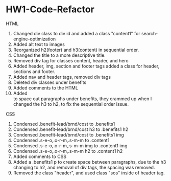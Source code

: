 # HW1-Code-Refactor
HTML
1.	Changed div class to div id and added a class "content1" for search-engine-optimization
2.	Added alt text to images
3.	Reorganized h2(footer) and h3(content) in sequential order.
4.	Changed the title to a more descriptive title.
5.	Removed div tag for classes content, header, and hero
6.	Added header, img, section and footer tags added a class for header, sections and footer.
7.	Added nav and header tags, removed div tags
8.	Deleted div classes under benefits
9.	Added comments to the HTML
10. Added <br> to space out paragraphs under benefits, they crammed up when I changed the h3 to h2, to fix the sequential order issue.

CSS
1. Condensed .benefit-lead/brnd/cost to .benefits1
2. Condensed .benefit-lead/brnd/cost h3 to .benefits1 h2
3. Condensed .benefit-lead/brnd/cost to .benefits1 img
3. Condensed .s-e-o,.o-r-m,.s-m-m to .content1
4. Condensed .s-e-o,.o-r-m,.s-m-m img to .content1 img
5. Condensed .s-e-o,.o-r-m,.s-m-m h2 to .content1 h2
6. Added comments to CSS
7. Added a .benefits1 p to create space between paragraphs, due to the h3 changing to h2, and removal of div tags, the spacing was removed.
8. Removed the class "header", and used class "sos" inside of header tag.